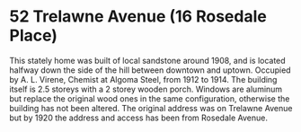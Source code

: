 # 52 Trelawne Avenue (16 Rosedale Place)

This stately home was built of local sandstone around 1908, and is located halfway down the side of the hill between downtown and uptown. Occupied by A. L. Virene, Chemist at Algoma Steel, from 1912 to 1914. The building itself is 2.5 storeys with a 2 storey wooden porch. Windows are aluminum but replace the original wood ones in the same configuration, otherwise the building has not been altered. The original address was on Trelawne Avenue but by 1920 the address and access has been from Rosedale Avenue.
